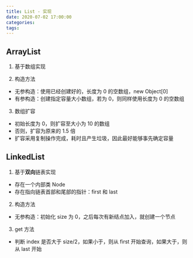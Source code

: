 ```yaml
---
title: List - 实现
date: 2020-07-02 17:00:00
categories: 
tags:
---
```

## ArrayList
1. 基于数组实现  

2. 构造方法  
- 无参构造：使用已经创建好的，长度为 0 的空数组，new Object[0]  
- 有参构造：创建指定容量大小数组，若为 0，则同样使用长度为 0 的空数组 

3. 数组扩容  
- 初始长度为 0，则扩容至大小为 10 的数组
- 否则，扩容为原来的 1.5 倍
- 扩容采用复制操作完成，耗时且产生垃圾，因此最好能够事先确定容量

## LinkedList
1. 基于**双向**链表实现  
- 存在一个内部类 Node
- 存在指向链表首部和尾部的指针：first 和 last

2. 构造方法
- 无参构造：初始化 size 为 0，之后每次有新结点加入，就创建一个节点

3. get 方法
- 判断 index 是否大于 size/2，如果小于，则从 first 开始查询，如果大于，则从 last 开始




